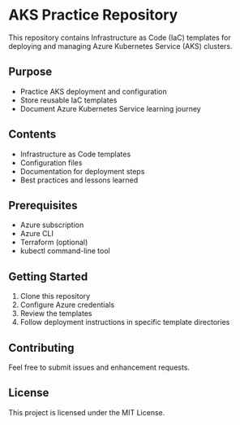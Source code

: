 # AKS Practice Repository

This repository contains Infrastructure as Code (IaC) templates for deploying and managing Azure Kubernetes Service (AKS) clusters.

## Purpose

- Practice AKS deployment and configuration
- Store reusable IaC templates
- Document Azure Kubernetes Service learning journey

## Contents

- Infrastructure as Code templates
- Configuration files
- Documentation for deployment steps
- Best practices and lessons learned

## Prerequisites

- Azure subscription
- Azure CLI
- Terraform (optional)
- kubectl command-line tool

## Getting Started

1. Clone this repository
2. Configure Azure credentials
3. Review the templates
4. Follow deployment instructions in specific template directories

## Contributing

Feel free to submit issues and enhancement requests.

## License

This project is licensed under the MIT License.